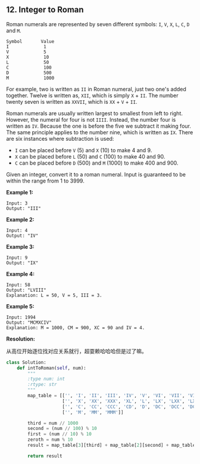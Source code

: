 ## 12. Integer to Roman

Roman numerals are represented by seven different symbols: `I`, `V`, `X`, `L`, `C`, `D` and `M`.

```
Symbol       Value
I             1
V             5
X             10
L             50
C             100
D             500
M             1000
```

For example, two is written as `II` in Roman numeral, just two one's added together. Twelve is written as, `XII`, which is simply `X` + `II`. The number twenty seven is written as `XXVII`, which is `XX` + `V` + `II`.

Roman numerals are usually written largest to smallest from left to right. However, the numeral for four is not `IIII`. Instead, the number four is written as `IV`. Because the one is before the five we subtract it making four. The same principle applies to the number nine, which is written as `IX`. There are six instances where subtraction is used:

- `I` can be placed before `V` (5) and `X` (10) to make 4 and 9. 
- `X` can be placed before `L` (50) and `C` (100) to make 40 and 90. 
- `C` can be placed before `D` (500) and `M` (1000) to make 400 and 900.

Given an integer, convert it to a roman numeral. Input is guaranteed to be within the range from 1 to 3999.

**Example 1:**

```
Input: 3
Output: "III"
```

**Example 2:**

```
Input: 4
Output: "IV"
```

**Example 3:**

```
Input: 9
Output: "IX"
```

**Example 4:**

```
Input: 58
Output: "LVIII"
Explanation: L = 50, V = 5, III = 3.
```

**Example 5:**

```
Input: 1994
Output: "MCMXCIV"
Explanation: M = 1000, CM = 900, XC = 90 and IV = 4.
```

**Resolution:**

从高位开始逐位找对应关系就行，超耍赖哈哈哈但是过了嘛。

```python
class Solution:
    def intToRoman(self, num):
        """
        :type num: int
        :rtype: str
        """
        map_table = [['', 'I', 'II', 'III', 'IV', 'V', 'VI', 'VII', 'VIII', 'IX'],
                     ['', 'X', 'XX', 'XXX', 'XL', 'L', 'LX', 'LXX', 'LXXX', 'XC'],
                     ['', 'C', 'CC', 'CCC', 'CD', 'D', 'DC', 'DCC', 'DCCC', 'CM'],
                     ['', 'M', 'MM', 'MMM']]

        third = num // 1000
        second = (num // 100) % 10
        first = (num // 10) % 10
        zeroth = num % 10
        result = map_table[3][third] + map_table[2][second] + map_table[1][first] + map_table[0][zeroth]

        return result
```

